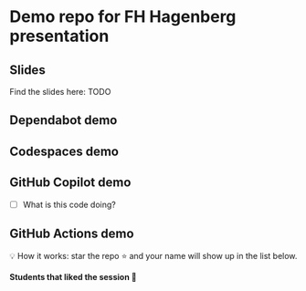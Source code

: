 # Demo repo for FH Hagenberg presentation

## Slides

Find the slides here: TODO


## Dependabot demo

<!--
settings -> security and analysis -> enable version updates

The action to add:

# To get started with Dependabot version updates, you'll need to specify which
# package ecosystems to update and where the package manifests are located.
# Please see the documentation for all configuration options:
# https://docs.github.com/github/administering-a-repository/configuration-options-for-dependency-updates

version: 2
updates:
  - package-ecosystem: "github actions" # See documentation for possible values
    directory: "/" # Location of package manifests
    schedule:
      interval: "weekly"

-->

## Codespaces demo

<!--
we are going to use my personal demo repository 
https://github.com/jetzlstorfer/plattentests-go

1. go build
2. make run 
3. make run-function


-->



## GitHub Copilot demo

<!--
https://github.com/jetzlstorfer/plattentests-go 

in golang

e.g. adding functions to calculate prime numbers or to print text in a specific color

-->

- [ ] What is this code doing?

## GitHub Actions demo

💡 How it works: star the repo ⭐ and your name will show up in the list below.

**Students that liked the session 🥳**

